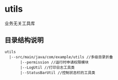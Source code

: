 # utils

业务无关工具库

## 目录结构说明

```
utils
  |--src/main/java/com/example/utils //多级目录折叠
       |--permission //运行时申请权限模块
       |--LogUtil //打印日志工具类
       |--StatusBarUtil //控制状态栏的工具类
```
